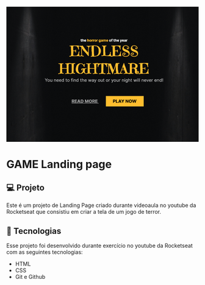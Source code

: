 <img 
    src="./assets/background-game.png" 
    alt="Demonstração do projeto" 
    widht="100%" 
/>


# GAME Landing page

## 💻 Projeto

Este é um projeto de Landing Page criado durante videoaula no youtube da Rocketseat que consistiu em criar a tela de um jogo de terror. 

## 🚀 Tecnologias

Esse projeto foi desenvolvido durante exercício no youtube da Rocketseat com as seguintes tecnologias:

- HTML
- CSS
- Git e Github
